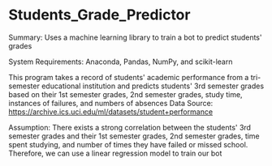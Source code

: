 # Students_Grade_Predictor
Summary: Uses a machine learning library to train a bot to predict students' grades

System Requirements: Anaconda, Pandas, NumPy, and scikit-learn

This program takes a record of students' academic performance from a tri-semester educational
institution and predicts students' 3rd semester grades based on their 1st semester grades, 
2nd semester grades, study time, instances of failures, and numbers of absences
Data Source: https://archive.ics.uci.edu/ml/datasets/student+performance

Assumption: There exists a strong correlation between the students' 3rd semester grades
and their 1st semester grades, 2nd semester grades, time spent studying, and number of times
they have failed or missed school. Therefore, we can use a linear regression model to train
our bot
